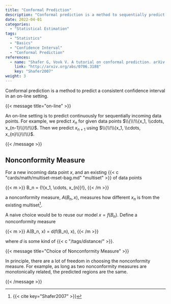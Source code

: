 ```yaml
---
title: "Conformal Prediction"
description: "Conformal prediction is a method to sequentially predict consistent confidence intervals using nonconformity measures."
date: 2022-04-01
categories:
  - "Statistical Estimation"
tags:
  - "Statistics"
  - "Basics"
  - "Confidence Interval"
  - "Conformal Prediction"
references:
  - name: "Shafer G, Vovk V. A tutorial on conformal prediction. arXiv [cs.LG]. 2007. Available: http://arxiv.org/abs/0706.3188"
    link: "http://arxiv.org/abs/0706.3188"
    key: "Shafer2007"
weight: 3
---
```


Conformal prediction is a method to predict a consistent confidence interval in an on-line setting.

{{< message title="on-line" >}}

An on-line setting is to predict continuously for sequentially incoming data points. For example, we predict $x_n$ for given data points $\\{\\!\\{x_1, \\cdots, x_{n-1}\\}\\!\\}$. Then we predict $x_{n+1}$ using $\\{\\!\\{x_1, \\cdots, x_{n}\\}\\!\\}$.

{{< /message >}}


## Nonconformity Measure

For a new incoming data point $x$, and an existing {{< c "cards/math/multiset-mset-bag.md" "multiset" >}} of data points

{{< m >}}
B_n = \{\!\{x_1, \cdots, x_{n}\}\!\},
{{< /m >}}

a nonconformity measure, $A(B_n, x)$, measures how different $x_n$ is from the existing multiset[^Shafer2007].

A naive choice would be to reuse our model $x = f(B_n)$. Define a nonconformity measure

{{< m >}}
A(B_n, x) = d(f(B_n), x),
{{< /m >}}

where $d$ is some kind of {{< c "/tags/distance/" >}}.

{{< message title="Choice of Nonconformity Measure" >}}

In principle, there are a lot of freedom in choosing the nonconformity measure. For example, as long as two nonconformity measures are monotonically related, the predicted regions are the same.

{{< /message >}}





[^Shafer2007]: {{< cite key="Shafer2007" >}}